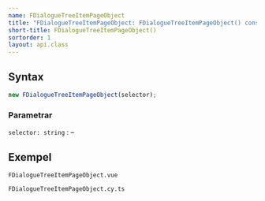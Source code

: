 ```yaml
---
name: FDialogueTreeItemPageObject
title: "FDialogueTreeItemPageObject: FDialogueTreeItemPageObject() constructor"
short-title: FDialogueTreeItemPageObject()
sortorder: 1
layout: api.class
---
```


## Syntax

```ts nocompile nolint
new FDialogueTreeItemPageObject(selector);
```

### Parametrar

`selector: string`
: &ndash;

## Exempel

```import static
FDialogueTreeItemPageObject.vue
```

```import
FDialogueTreeItemPageObject.cy.ts
```
